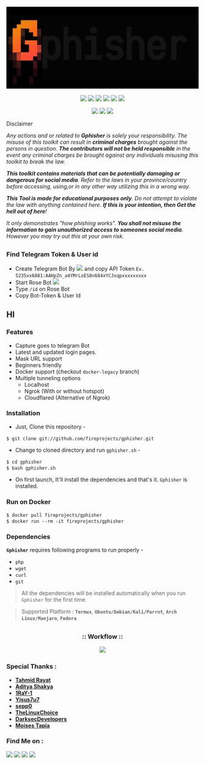 <!-- Gphisher -->

<p align="center">
  <img src=".imgs/logo.gif">
</p>

<p align="center">
  <img src="https://img.shields.io/badge/Version-1.0-green?style=for-the-badge">
  <img src="https://img.shields.io/github/license/fireprojects/gphisher?style=for-the-badge">
  <img src="https://img.shields.io/github/stars/fireprojects/gphisher?style=for-the-badge">
  <img src="https://img.shields.io/github/issues/fireprojects/gphisher?color=red&style=for-the-badge">
  <img src="https://img.shields.io/github/forks/fireprojects/gphisher?color=teal&style=for-the-badge">
  <img src="https://img.shields.io/badge/Source-zphisher-red?style=for-the-badge">
  </p>

<p align="center">
  <img src="https://img.shields.io/badge/Author-FIREPROJECTS-cyan?style=flat-square">
  <img src="https://img.shields.io/badge/Project%20By-HTR--Tech-cyan?style=flat-square">
  <img src="https://img.shields.io/badge/Written%20In-ScriptShell-cyan?style=flat-square">
</p>

<p align="center>Automated phishing tool with 6+ Games, 10+ Template.</p>

##

<p align="Center">Disclaimer<b></b></p>

<i>Any actions and or related to <b>Gphisher</b> is solely your responsibility. The misuse of this toolkit can result in <b>criminal charges</b> brought against the persons in question. <b>The contributors will not be held responsible</b> in the event any criminal charges be brought against any individuals misusing this toolkit to break the law.

<b>This toolkit contains materials that can be potentially damaging or dangerous for social media</b>. Refer to the laws in your province/country before accessing, using,or in any other way utilizing this in a wrong way.

<b>This Tool is made for educational purposes only</b>. Do not attempt to violate the law with anything contained here. <b>If this is your intention, then Get the hell out of here</b>!

It only demonstrates "how phishing works". <b>You shall not misuse the information to gain unauthorized access to someones social media</b>. However you may try out this at your own risk.</i>
##

### Find Telegram Token & User id
- Create Telegram Bot By <a href="https://t.me/botfather" target="_blank"><img src="https://img.shields.io/badge/BotFather-Click_Here-blue?style=social&logo=Telegram"></a> and copy API Token ``Ex. 5235xx6881:AAHpZn_a4YMrLoES8n684xYCJxqpxxxxxxxxx``
- Start Rose Bot <a href="https://t.me/missrose_bot" target="_blank"><img src="https://img.shields.io/badge/MissRose-Click_Here-blue?style=social&logo=Telegram"></a>
- Type ```/id``` on Rose Bot
- Copy Bot-Token & User Id

## Hl

### Features

- Capture goes to telegram Bot
- Latest and updated login pages.
- Mask URL support 
- Beginners friendly
- Docker support (checkout `docker-legacy` branch)
- Multiple tunneling options
  - Localhost
  - Ngrok (With or without hotspot)
  - Cloudflared (Alternative of Ngrok)


### Installation

- Just, Clone this repository -
```
$ git clone git://github.com/fireprojects/gphisher.git
```

- Change to cloned directory and run `gphisher.sh` -
```
$ cd gphisher
$ bash gphisher.sh
```

- On first launch, It'll install the dependencies and that's it. `Gphisher` is installed.

### Run on Docker
```
$ docker pull fireprojects/gphisher
$ docker run --rm -it fireprojects/gphisher
```

### Dependencies

**`Gphisher`** requires following programs to run properly - 
- `php`
- `wget`
- `curl`
- `git`

> All the dependencies will be installed automatically when you run `Gphisher` for the first time.

> Supported Platform : **`Termux`**, **`Ubuntu/Debian/Kali/Parrot`**, **`Arch Linux/Manjaro`**, **`Fedora`**

##

<h3 align="center">
:: Workflow ::
</h3>
<p align="center">
<img src=".imgs/wf.gif"/>
</p>

### Special Thanks :

- [**Tahmid Rayat**](https://github.com/htr-tech)
- [**Aditya Shakya**](https://github.com/adi1090x)
- [**1RaY-1**](https://github.com/1RaY-1)
- [**Yisus7u7**](https://github.com/Yisus7u7)
- [**sepp0**](https://github.com/sepp0)
- [**TheLinuxChoice**](https://twitter.com/linux_choice)
- [**DarksecDevelopers**](https://github.com/DarksecDevelopers)
- [**Moises Tapia**](https://github.com/MoisesTapia)


### Find Me on :
<p align="left">
  <a href="https://github.com/fireprojects" target="_blank"><img src="https://img.shields.io/badge/Github-FireProjects-red?style=for-the-badge&logo=github"></a>
  <a href="https://github.com/htr-tech" target="_blank"><img src="https://img.shields.io/badge/Github-HTR--TECH-green?style=for-the-badge&logo=github"></a>
  <a href="https://t.me/firerepo" target="_blank"><img src="https://img.shields.io/badge/Telegram-FIREREPO-blue?style=for-the-badge&logo=Telegram"></a>
  <a href="https://t.me/devadityasingh" target="_blank"><img src="https://img.shields.io/badge/Help-Telegram-blue?style=for-the-badge&logo=Telegram"></a>
</p>
